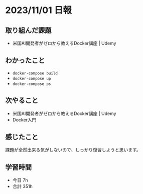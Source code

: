 # 2023/11/01 日報

## 取り組んだ課題
- 米国AI開発者がゼロから教えるDocker講座 | Udemy

## わかったこと
- `docker-compose build`
- `docker-compose up`
- `docker-compose ps`

## 次やること
- 米国AI開発者がゼロから教えるDocker講座 | Udemy
- Docker入門

## 感じたこと
課題が全然出来る気がしないので、しっかり復習しようと思います。

## 学習時間
- 今日 7h
- 合計 351h
